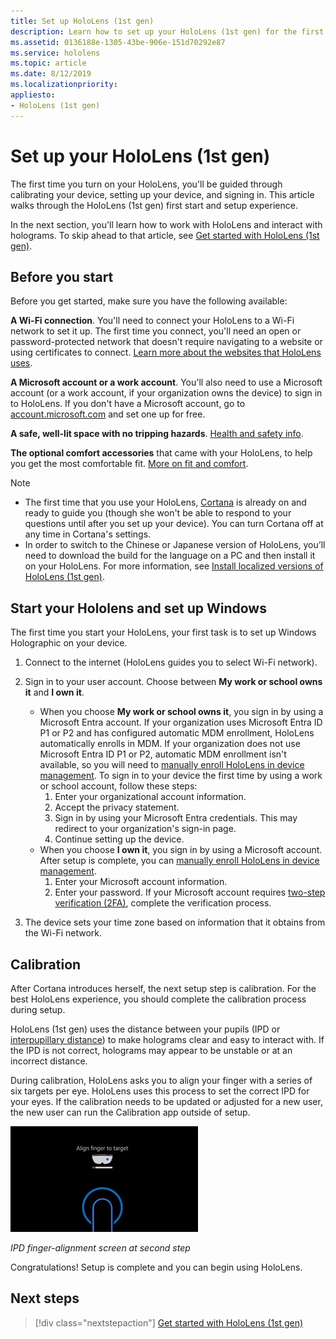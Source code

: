 ```yaml
---
title: Set up HoloLens (1st gen)
description: Learn how to set up your HoloLens (1st gen) for the first time over Wi-Fi network with either a Microsoft (MSA) or Microsoft Entra account.
ms.assetid: 0136188e-1305-43be-906e-151d70292e87
ms.service: hololens
ms.topic: article
ms.date: 8/12/2019
ms.localizationpriority:
appliesto:
- HoloLens (1st gen)
---
```


# Set up your HoloLens (1st gen)

The first time you turn on your HoloLens, you'll be guided through calibrating your device, setting up your device, and signing in.  This article walks through the HoloLens (1st gen) first start and setup experience.

In the next section, you'll learn how to work with HoloLens and interact with holograms. To skip ahead to that article, see [Get started with HoloLens (1st gen)](hololens1-basic-usage.md).

## Before you start

Before you get started, make sure you have the following available:

**A Wi-Fi connection**. You'll need to connect your HoloLens to a Wi-Fi network to set it up. The first time you connect, you'll need an open or password-protected network that doesn't require navigating to a website or using certificates to connect. [Learn more about the websites that HoloLens uses](hololens-offline.md).

**A Microsoft account or a work account**. You'll also need to use a Microsoft account (or a work account, if your organization owns the device) to sign in to HoloLens. If you don't have a Microsoft account, go to [account.microsoft.com](https://account.microsoft.com) and set one up for free.

**A safe, well-lit space with no tripping hazards**. [Health and safety info](https://go.microsoft.com/fwlink/p/?LinkId=746661).

**The optional comfort accessories** that came with your HoloLens, to help you get the most comfortable fit. [More on fit and comfort](https://support.microsoft.com/help/12632/hololens-fit-your-hololens).

> [!NOTE]
>  
> - The first time that you use your HoloLens, [Cortana](hololens-cortana.md) is already on and ready to guide you (though she won't be able to respond to your questions until after you set up your device). You can turn Cortana off at any time in Cortana's settings.
> - In order to switch to the Chinese or Japanese version of HoloLens, you’ll need to download the build for the language on a PC and then install it on your HoloLens. For more information, see [Install localized versions of HoloLens (1st gen)](hololens1-install-localized.md).

## Start your Hololens and set up Windows

The first time you start your HoloLens, your first task is to set up Windows Holographic on your device.

1. Connect to the internet (HoloLens guides you to select Wi-Fi network).

1. Sign in to your user account. Choose between **My work or school owns it** and **I own it**.
    - When you choose **My work or school owns it**, you sign in by using a Microsoft Entra account. If your organization uses Microsoft Entra ID P1 or P2 and has configured automatic MDM enrollment, HoloLens automatically enrolls in MDM. If your organization does not use Microsoft Entra ID P1 or P2, automatic MDM enrollment isn't available, so you will need to [manually enroll HoloLens in device management](hololens-enroll-mdm.md#different-ways-to-enroll). To sign in to your device the first time by using a work or school account, follow these steps:
        1. Enter your organizational account information.
        1. Accept the privacy statement.
        1. Sign in by using your Microsoft Entra credentials. This may redirect to your organization's sign-in page.
        1. Continue setting up the device.
    - When you choose **I own it**, you sign in by using a Microsoft account. After setup is complete, you can [manually enroll HoloLens in device management](hololens-enroll-mdm.md#different-ways-to-enroll).
        1. Enter your Microsoft account information.
        1. Enter your password. If your Microsoft account requires [two-step verification (2FA)](https://blogs.technet.microsoft.com/microsoft_blog/2013/04/17/microsoft-account-gets-more-secure/), complete the verification process.

1. The device sets your time zone based on information that it obtains from the Wi-Fi network.

## Calibration

After Cortana introduces herself, the next setup step is calibration. For the best HoloLens experience, you should complete the calibration process during setup.

HoloLens (1st gen) uses the distance between your pupils (IPD or [interpupillary distance](https://en.wikipedia.org/wiki/Interpupillary_distance)) to make holograms clear and easy to interact with. If the IPD is not correct, holograms may appear to be unstable or at an incorrect distance.

During calibration, HoloLens asks you to align your finger with a series of six targets per eye. HoloLens uses this process to set the correct IPD for your eyes. If the calibration needs to be updated or adjusted for a new user, the new user can run the Calibration app  outside of setup.

![IPD finger-alignment screen at second step.](./images/ipd-finger-alignment-300px.jpg)

*IPD finger-alignment screen at second step*

Congratulations! Setup is complete and you can begin using HoloLens.

## Next steps

> [!div class="nextstepaction"]
> [Get started with HoloLens (1st gen)](hololens1-basic-usage.md)
